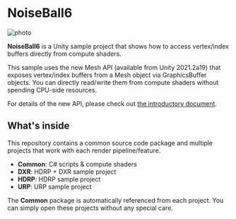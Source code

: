 NoiseBall6
==========

![photo](https://user-images.githubusercontent.com/343936/121196685-a64da000-c8ab-11eb-9638-6897a1c6c088.jpg)

**NoiseBall6** is a Unity sample project that shows how to access vertex/index buffers directly from compute shaders.

This sample uses the new Mesh API (available from Unity 2021.2a19) that exposes vertex/index buffers from a Mesh object via GraphicsBuffer objects. You can directly read/write them from compute shaders without spending CPU-side resources.

For details of the new API, please check out [the introductory document](https://docs.google.com/document/d/1_YrJafo9_ZsFm4-8K2QlD0k3RgwZ_49tSA84paobfcY/edit#heading=h.cvw3aojqmyd2).

What's inside
-------------

This repository contains a common source code package and multiple projects that work with each render pipeline/feature.

- **Common**: C# scripts & compute shaders
- **DXR**: HDRP + DXR sample project
- **HDRP**: HDRP sample project
- **URP**: URP sample project

The **Common** package is automatically referenced from each project. You can simply open these projects without any special care.
